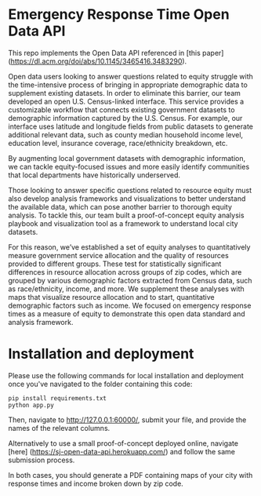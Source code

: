 # Emergency Response Time Open Data API
This repo implements the Open Data API referenced in [this paper] (https://dl.acm.org/doi/abs/10.1145/3465416.3483290).

Open data users looking to answer questions related to equity struggle with the time-intensive process of bringing in appropriate demographic data to supplement existing datasets. In order to eliminate this barrier, our team developed an open U.S. Census-linked interface. This service provides a customizable workflow that connects existing government datasets to demographic information captured by the U.S. Census. For example, our interface uses latitude and longitude fields from public datasets to generate additional relevant data, such as county median household income level, education level, insurance coverage, race/ethnicity breakdown, etc. 

By augmenting local government datasets with demographic information, we can tackle equity-focused issues and more easily identify communities that local departments have historically underserved.

Those looking to answer specific questions related to resource equity must also develop analysis frameworks and visualizations to better understand the available data, which can pose another barrier to thorough equity analysis. To tackle this, our team built a proof-of-concept equity analysis playbook and visualization tool as a framework to understand local city datasets.

For this reason, we’ve established a set of equity analyses to quantitatively measure government service allocation and the quality of resources provided to different groups. These test for statistically significant differences in resource allocation across groups of zip codes, which are grouped by various demographic factors extracted from Census data, such as race/ethnicity, income, and more. We supplement these analyses with maps that visualize resource allocation and to start, quantitative demographic factors such as income. We focused on emergency response times as a measure of equity to demonstrate this open data standard and analysis framework.

# Installation and deployment
Please use the following commands for local installation and deployment once you've navigated to the folder containing this code:
```
pip install requirements.txt
python app.py
```
Then, navigate to http://127.0.0.1:60000/, submit your file, and provide the names of the relevant columns.

Alternatively to use a small proof-of-concept deployed online, navigate [here] (https://sj-open-data-api.herokuapp.com/) and follow the same submission process.

In both cases, you should generate a PDF containing maps of your city with response times and income broken down by zip code.

